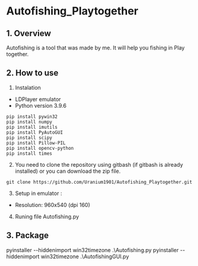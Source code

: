 # Autofishing_Playtogether
## 1. Overview
Autofishing is a tool that was made by me. It will help you fishing in Play together.
 ## 2. How to use
  1. Instalation
  - LDPlayer emulator
  - Python version 3.9.6
  ```
  pip install pywin32
  pip install numpy
  pip install imutils
  pip install PyAutoGUI
  pip install scipy
  pip install Pillow-PIL
  pip install opencv-python
  pip install times
  ```
 2. You need to clone the repository using gitbash (if gitbash is already installed) or you can download the zip file.
  ```
  git clone https://github.com/Uranium1901/Autofishing_Playtogether.git
  ```
 3. Setup in emulator :
  * Resolution: 960x540 (dpi 160) <br />
 4. Runing file Autofishing.py
## 3. Package
pyinstaller --hiddenimport win32timezone .\Autofishing.py
pyinstaller --hiddenimport win32timezone .\AutofishingGUI.py
